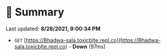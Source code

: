# 📖 Summary
Last updated: **8/28/2021, 9:00:34 PM**

- `GET` [https://Bhadwa-sala.toxicblte.repl.co](https://Bhadwa-sala.toxicblte.repl.co) - **Down** (97ms)
